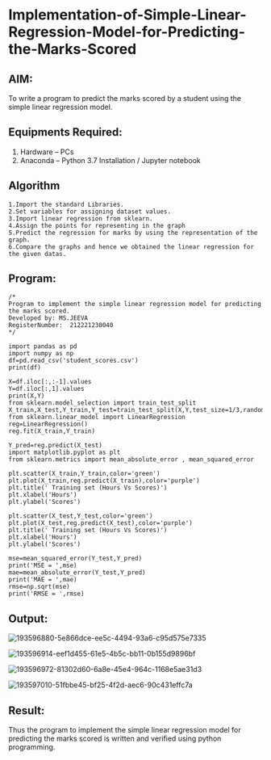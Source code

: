 # Implementation-of-Simple-Linear-Regression-Model-for-Predicting-the-Marks-Scored

## AIM:
To write a program to predict the marks scored by a student using the simple linear regression model.

## Equipments Required:
1. Hardware – PCs
2. Anaconda – Python 3.7 Installation / Jupyter notebook

## Algorithm    
```
1.Import the standard Libraries.
2.Set variables for assigning dataset values.
3.Import linear regression from sklearn.
4.Assign the points for representing in the graph
5.Predict the regression for marks by using the representation of the graph.
6.Compare the graphs and hence we obtained the linear regression for the given datas.
```

## Program:
```
/*
Program to implement the simple linear regression model for predicting the marks scored.
Developed by: MS.JEEVA
RegisterNumber:  212221230040
*/
```
```
import pandas as pd
import numpy as np
df=pd.read_csv('student_scores.csv')
print(df)

X=df.iloc[:,:-1].values
Y=df.iloc[:,1].values
print(X,Y)
from sklearn.model_selection import train_test_split
X_train,X_test,Y_train,Y_test=train_test_split(X,Y,test_size=1/3,random_state=0)
from sklearn.linear_model import LinearRegression
reg=LinearRegression()
reg.fit(X_train,Y_train)

Y_pred=reg.predict(X_test)
import matplotlib.pyplot as plt
from sklearn.metrics import mean_absolute_error , mean_squared_error

plt.scatter(X_train,Y_train,color='green')
plt.plot(X_train,reg.predict(X_train),color='purple')
plt.title(' Training set (Hours Vs Scores)')
plt.xlabel('Hours')
plt.ylabel('Scores')

plt.scatter(X_test,Y_test,color='green')
plt.plot(X_test,reg.predict(X_test),color='purple')
plt.title(' Training set (Hours Vs Scores)')
plt.xlabel('Hours')
plt.ylabel('Scores')

mse=mean_squared_error(Y_test,Y_pred)
print('MSE = ',mse)
mae=mean_absolute_error(Y_test,Y_pred)
print('MAE = ',mae)
rmse=np.sqrt(mse)
print('RMSE = ',rmse)
```

## Output:
![193596880-5e866dce-ee5c-4494-93a6-c95d575e7335](https://user-images.githubusercontent.com/94170892/193614318-3db3e6dd-cac1-4308-9e46-aadee0dc41dc.png)

![193596914-eef1d455-61e5-4b5c-bb11-0b155d9896bf](https://user-images.githubusercontent.com/94170892/193614343-f22e4677-fc4d-4542-8dca-b03ab372ae49.png)

![193596972-81302d60-6a8e-45e4-964c-1168e5ae31d3](https://user-images.githubusercontent.com/94170892/193614384-9f3c3f64-e388-4f36-bc8f-2847b776bb36.png)

![193597010-51fbbe45-bf25-4f2d-aec6-90c431effc7a](https://user-images.githubusercontent.com/94170892/193614424-5e9bb6d7-ea59-409a-9880-b67492c420bd.png)


## Result:
Thus the program to implement the simple linear regression model for predicting the marks scored is written and verified using python programming.
